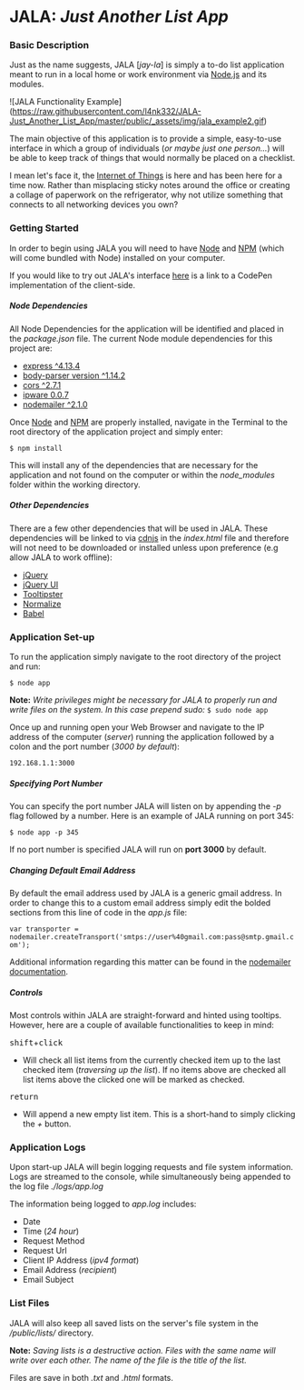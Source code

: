 # JALA: _Just Another List App_
### Basic Description
Just as the name suggests, JALA [_jay-la_] is simply a to-do list
application meant to run in a local home or work environment
via [Node.js](https://nodejs.org/en/) and its modules.

![JALA Functionality Example]
(https://raw.githubusercontent.com/l4nk332/JALA-Just_Another_List_App/master/public/_assets/img/jala_example2.gif)

The main objective of this application is to provide a
simple, easy-to-use interface in which a group of
individuals (*or maybe just one person...*) will be able
to keep track of things that would normally be placed
on a checklist.

I mean let's face it, the [Internet of Things](https://en.wikipedia.org/wiki/Internet_of_Things)
is here and has been here for a time now. Rather than misplacing
sticky notes around the office or creating a collage of paperwork
on the refrigerator, why not utilize something that connects to
all networking devices you own?


### Getting Started
In order to begin using JALA you will need to have [Node](https://nodejs.org/en/) and [NPM](https://www.npmjs.com/)
(which will come bundled with Node) installed on your computer.

If you would like to try out JALA's interface [here](http://codepen.io/l4nk33/full/jWXBmx/) is a link
to a CodePen implementation of the client-side.


##### Node Dependencies
All Node Dependencies for the application will be identified and
placed in the _package.json_ file. The current Node module
dependencies for this project are:

  - [express ^4.13.4](https://www.npmjs.com/package/express)
  - [body-parser version ^1.14.2](https://www.npmjs.com/package/body-parser-json)
  - [cors ^2.7.1](https://www.npmjs.com/package/cors)
  - [ipware 0.0.7](https://www.npmjs.com/package/ipware)
  - [nodemailer ^2.1.0](https://www.npmjs.com/package/nodemailer)

Once [Node](https://nodejs.org/en/) and [NPM](https://www.npmjs.com/) are properly installed,
navigate in the Terminal to the root directory of the application
project and simply enter:

`$ npm install`

This will install any of the dependencies that are necessary for
the application and not found on the computer or within the
*node_modules* folder within the working directory.


##### Other Dependencies
There are a few other dependencies that will be used in JALA.
These dependencies will be linked to via [cdnjs](https://cdnjs.com/) in the
_index.html_ file and therefore will not need to be downloaded or
installed unless upon preference (e.g allow JALA to work offline):
  - [jQuery](https://jquery.com/)
  - [jQuery UI](https://jqueryui.com/)
  - [Tooltipster](https://iamceege.github.io/tooltipster/)
  - [Normalize](https://necolas.github.io/normalize.css/)
  - [Babel](https://babeljs.io/)


### Application Set-up
To run the application simply navigate to the root directory of the
project and run:

`$ node app`

**Note:** *Write privileges might be necessary for JALA to properly run and
	  write files on the system. In this case prepend sudo:* `$ sudo node app`

Once up and running open your Web Browser and navigate to the IP address
of the computer (*server*) running the application followed by a colon and the port
number (*3000 by default*):

`192.168.1.1:3000`


##### Specifying Port Number
You can specify the port number JALA will listen on by appending the *-p*
flag followed by a number. Here is an example of JALA running on port 345:

`$ node app -p 345`

If no port number is specified JALA will run on **port 3000** by default.


##### Changing Default Email Address
By default the email address used by JALA is a generic gmail address.
In order to change this to a custom email address simply edit the bolded sections
from this line of code in the _app.js_ file:

`var transporter = nodemailer.createTransport('smtps://user%40gmail.com:pass@smtp.gmail.com');`

Additional information regarding this matter can be found in the
[nodemailer documentation](https://github.com/nodemailer/nodemailer#tldr-usage-example).


##### Controls
Most controls within JALA are straight-forward and hinted using tooltips.
However, here are a couple of available functionalities to keep in mind:

<kbd>shift</kbd>+<kbd>click</kbd>

  * Will check all list items from the currently checked item up to the
    last checked item (_traversing up the list_). If no items above are checked
    all list items above the clicked one will be marked as checked.

<kbd>return</kbd>

  * Will append a new empty list item. This is a short-hand to simply clicking
    the _+_ button.


### Application Logs
Upon start-up JALA will begin logging requests and file system information.
Logs are streamed to the console, while simultaneously being appended to the
log file _./logs/app.log_

The information being logged to _app.log_ includes:

  - Date
  - Time (_24 hour_)
  - Request Method
  - Request Url
  - Client IP Address (_ipv4 format_)
  - Email Address (_recipient_)
  - Email Subject


### List Files
JALA will also keep all saved lists on the server's file system in the
_/public/lists/_ directory.

**Note:** _Saving lists is a destructive action. Files with the
same name will write over each other. The name of the file is the title
of the list._

Files are save in both _.txt_ and _.html_ formats.
